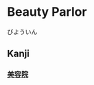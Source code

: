 # Beauty Parlor
びよういん

## Kanji
### [美](Kanji/kanji-dict/美.md)[容](Kanji/kanji-dict/容.md)[院](Kanji/kanji-dict/院.md)